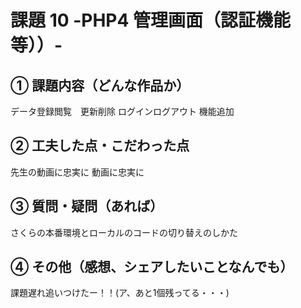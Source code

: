 # 課題 10 -PHP4  管理画面（認証機能等））-

## ① 課題内容（どんな作品か）

データ登録閲覧　更新削除 ログインログアウト 機能追加

## ② 工夫した点・こだわった点
先生の動画に忠実に
動画に忠実に
## ③ 質問・疑問（あれば）

さくらの本番環境とローカルのコードの切り替えのしかた

## ④ その他（感想、シェアしたいことなんでも）
課題遅れ追いつけたー！！(ア、あと1個残ってる・・・)
